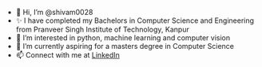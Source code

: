 - 👋 Hi, I’m @shivam0028
- ✨ I have completed my Bachelors in Computer Science and Engineering from Pranveer Singh Institute of Technology, Kanpur
- 👀 I’m interested in python, machine learning and computer vision
- 🌱 I’m currently aspiring for a masters degree in Computer Science
- 📫 Connect with me at [LinkedIn](https://www.linkedin.com/in/shivamtripathi28/)

<!---
shivam0028/shivam0028 is a ✨ special ✨ repository because its `README.md` (this file) appears on your GitHub profile.
You can click the Preview link to take a look at your changes.
--->
